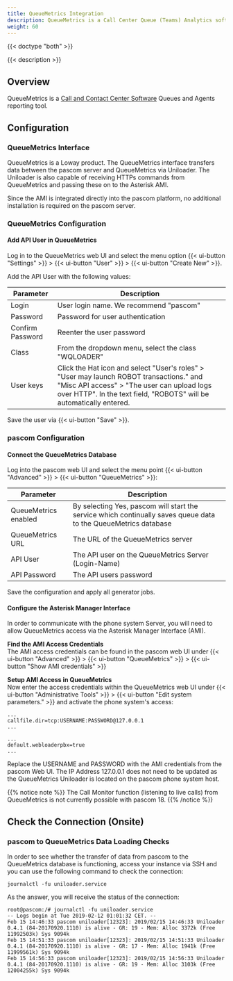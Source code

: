 ```yaml
---
title: QueueMetrics Integration
description: QueueMetrics is a Call Center Queue (Teams) Analytics software.
weight: 60
---
```


{{< doctype "both"  >}}

{{< description >}}

## Overview

QueueMetrics is a [Call and Contact Center Software](https://www.pascom.net/en/call-center/ "pascom Contact Center Solutions") Queues and Agents reporting tool. 

## Configuration

### QueueMetrics Interface

QueueMetrics is a Loway product. The QueueMetrics interface transfers data between the pascom server and QueueMetrics via Uniloader. The Uniloader is also capable of receiving HTTPs commands from QueueMetrics and passing these on to the Asterisk AMI. 

Since the AMI is integrated directly into the pascom platform, no additional installation is required on the pascom server.

### QueueMetrics Configuration

#### Add API User in QueueMetrics

Log in to the QueueMetrics web UI and select the menu option {{< ui-button "Settings" >}} > {{< ui-button "User" >}} > {{< ui-button "Create New" >}}.

Add the API User with the following values:

|Parameter|Description|
|---------|---------|
|Login|User login name. We recommend "pascom"|
|Password|Password for user authentication|
|Confirm Password|Reenter the user password|
|Class|From the dropdown menu, select the class "WQLOADER" |
|User keys| Click the Hat icon and select "User's roles" > "User may launch ROBOT transactions." and "Misc API access" > "The user can upload logs over HTTP". In the text field, "ROBOTS" will be automatically entered.|

Save the user via {{< ui-button "Save" >}}.

### pascom Configuration

#### Connect the QueueMetrics Database

Log into the pascom web UI and select the menu point {{< ui-button "Advanced" >}} > {{< ui-button "QueueMetrics" >}}:

|Parameter|Description|
|---------|---------|
|QueueMetrics enabled| By selecting Yes, pascom will start the service which continually saves queue data to the QueueMetrics database|
|QueueMetrics URL|The URL of the QueueMetrics server|
|API User|The API user on the QueueMetrics Server (Login-Name)|
|API Password|The API users password|

Save the configuration and apply all generator jobs.

#### Configure the Asterisk Manager Interface

In order to communicate with the phone system Server, you will need to allow QueueMetrics access via the Asterisk Manager Interface (AMI).

**Find the AMI Access Credentials**       
The AMI access credentials can be found in the pascom web UI under {{< ui-button "Advanced" >}} > {{< ui-button "QueueMetrics" >}} > {{< ui-button "Show AMI credentials" >}}

**Setup AMI Access in QueueMetrics**      
Now enter the access credentials within the QueueMetrics web UI under {{< ui-button "Administrative Tools" >}} > {{< ui-button "Edit system parameters." >}} and activate the phone system's access:


    ...
    callfile.dir=tcp:USERNAME:PASSWORD@127.0.0.1
    ...

    ...
    default.webloaderpbx=true
    ...


Replace the USERNAME and PASSWORD with the AMI credentials from the pascom Web UI. The IP Address 127.0.0.1 does not need to be updated as the QueueMetrics Uniloader is located on the pascom phone system host.


{{% notice note %}}
The Call Monitor function (listening to live calls) from QueueMetrics is not currently possible with pascom 18. 
{{% /notice %}}

## Check the Connection (Onsite)

### pascom to QueueMetrics Data Loading Checks

In order to see whether the transfer of data from pascom to the QueueMetrics database is functioning, access your instance via SSH and you can use the following command to check the connection:

    journalctl -fu uniloader.service


As the answer, you will receive the status of the connection:


    root@pascom:/# journalctl -fu uniloader.service            
    -- Logs begin at Tue 2019-02-12 01:01:32 CET. --
    Feb 15 14:46:33 pascom uniloader[12323]: 2019/02/15 14:46:33 Uniloader 0.4.1 (84-20170920.1110) is alive - GR: 19 - Mem: Alloc 3372k (Free 11992503k) Sys 9094k
    Feb 15 14:51:33 pascom uniloader[12323]: 2019/02/15 14:51:33 Uniloader 0.4.1 (84-20170920.1110) is alive - GR: 17 - Mem: Alloc 1941k (Free 11999561k) Sys 9094k
    Feb 15 14:56:33 pascom uniloader[12323]: 2019/02/15 14:56:33 Uniloader 0.4.1 (84-20170920.1110) is alive - GR: 19 - Mem: Alloc 3103k (Free 12004255k) Sys 9094k

